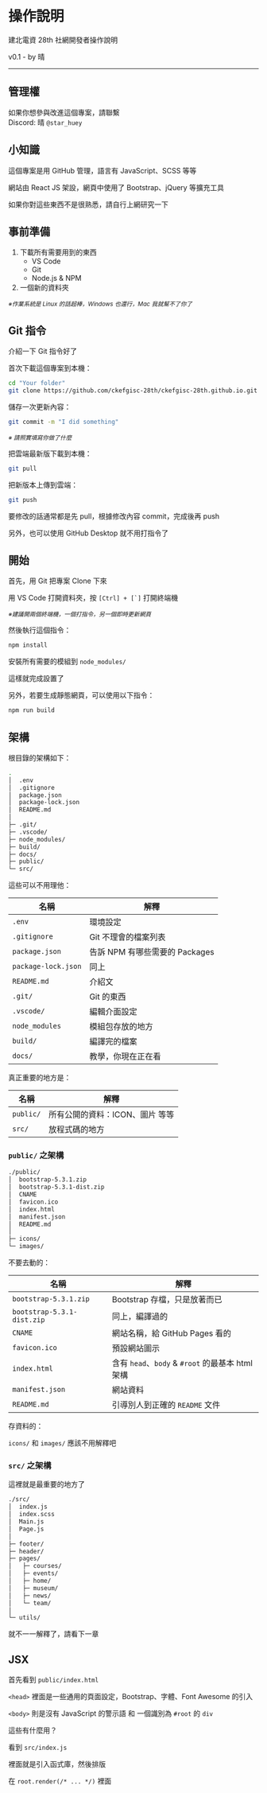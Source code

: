 # 操作說明

建北電資 28th 社網開發者操作說明

v0.1 - by 晴

---

## 管理權

如果你想參與改進這個專案，請聯繫  
Discord: 晴 `@star_huey`

## 小知識

這個專案是用 GitHub 管理，語言有 JavaScript、SCSS 等等

網站由 React JS 架設，網頁中使用了 Bootstrap、jQuery 等擴充工具

如果你對這些東西不是很熟悉，請自行上網研究一下

## 事前準備

1. 下載所有需要用到的東西
    - VS Code
    - Git
    - Node.js & NPM
2. 一個新的資料夾

<small>*※作業系統是 Linux 的話超棒，Windows 也還行，Mac 我就幫不了你了*</small>

## Git 指令

介紹一下 Git 指令好了

首次下載這個專案到本機：

```bash
cd "Your folder"
git clone https://github.com/ckefgisc-28th/ckefgisc-28th.github.io.git .
```

儲存一次更新內容：

```bash
git commit -m "I did something"
```

<small>*※ 請照實填寫你做了什麼*</small>

把雲端最新版下載到本機：

```bash
git pull
```

把新版本上傳到雲端：

```bash
git push
```

要修改的話通常都是先 pull，根據修改內容 commit，完成後再 push

另外，也可以使用 GitHub Desktop 就不用打指令了

## 開始

首先，用 Git 把專案 Clone 下來

用 VS Code 打開資料夾，按 ``[Ctrl] + [`]`` 打開終端機

<small>*※建議開兩個終端機，一個打指令，另一個即時更新網頁*</small>

然後執行這個指令：

```bash
npm install
```

安裝所有需要的模組到 `node_modules/`

這樣就完成設置了

另外，若要生成靜態網頁，可以使用以下指令：

```bash
npm run build
```

## 架構

根目錄的架構如下：

```bash
.
│  .env
│  .gitignore
│  package.json
│  package-lock.json
│  README.md
│
├─ .git/      
├─ .vscode/     
├─ node_modules/  
├─ build/     
├─ docs/     
├─ public/       
└─ src/           
```

這些可以不用理他：

| 名稱 | 解釋 |
|-|-|
| `.env` | 環境設定 |
| `.gitignore` | Git 不理會的檔案列表 |
| `package.json` | 告訴 NPM 有哪些需要的 Packages |
| `package-lock.json` | 同上 |
| `README.md` | 介紹文 |
| `.git/` | Git 的東西 |
| `.vscode/` | 編輯介面設定 |
| `node_modules` | 模組包存放的地方 |
| `build/` | 編譯完的檔案 |
| `docs/` | 教學，你現在正在看 |

真正重要的地方是：

| 名稱 | 解釋 |
|-|-|
| `public/` | 所有公開的資料：ICON、圖片 等等 |
| `src/` | 放程式碼的地方 |

### `public/` 之架構

```bash
./public/
│  bootstrap-5.3.1.zip
│  bootstrap-5.3.1-dist.zip
│  CNAME
│  favicon.ico
│  index.html
│  manifest.json
│  README.md
│
├─ icons/
└─ images/
```

不要去動的：

| 名稱 | 解釋 |
|-|-|
| `bootstrap-5.3.1.zip` | Bootstrap 存檔，只是放著而已 |
| `bootstrap-5.3.1-dist.zip` | 同上，編譯過的 |
| `CNAME` | 網站名稱，給 GitHub Pages 看的 |
| `favicon.ico` | 預設網站圖示 |
| `index.html` | 含有 `head`、`body` & `#root` 的最基本 html 架構 |
| `manifest.json` | 網站資料 |
| `README.md` | 引導別人到正確的 `README` 文件 |

存資料的：

`icons/` 和 `images/` 應該不用解釋吧

### `src/` 之架構

這裡就是最重要的地方了

```bash
./src/
│  index.js
│  index.scss
│  Main.js
│  Page.js
│
├─ footer/
├─ header/
├─ pages/
│   ├─ courses/
│   ├─ events/
│   ├─ home/
│   ├─ museum/
│   ├─ news/
│   └─ team/
│
└─ utils/
```

就不一一解釋了，請看下一章

## JSX

首先看到 `public/index.html`

`<head>` 裡面是一些通用的頁面設定，Bootstrap、字體、Font Awesome 的引入

`<body>` 則是沒有 JavaScript 的警示語 和 一個識別為 `#root` 的 `div`

這些有什麼用？

看到 `src/index.js`

裡面就是引入函式庫，然後排版

在 `root.render(/* ... */)` 裡面
